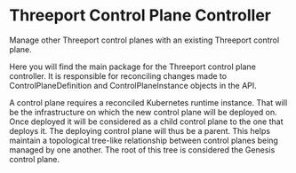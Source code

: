 # Threeport Control Plane Controller

Manage other Threeport control planes with an existing Threeport control plane.

Here you will find the main package for the Threeport control plane controller.  It
is responsible for reconciling changes made to ControlPlaneDefinition and
ControlPlaneInstance objects in the API.

A control plane requires a reconciled Kubernetes runtime instance. That will be the infrastructure on which
the new control plane will be deployed on. Once deployed it will be considered as a child control plane to the
one that deploys it. The deploying control plane will thus be a parent. This helps maintain a topological tree-like relationship
between control planes being managed by one another. The root of this tree is considered the Genesis control plane.
